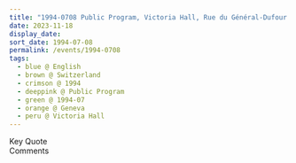 ```yaml
---
title: "1994-0708 Public Program, Victoria Hall, Rue du Général-Dufour 14, Geneva, Switzerland"
date: 2023-11-18
display_date: 
sort_date: 1994-07-08
permalink: /events/1994-0708
tags:
  - blue @ English
  - brown @ Switzerland
  - crimson @ 1994
  - deeppink @ Public Program
  - green @ 1994-07
  - orange @ Geneva
  - peru @ Victoria Hall
---
```


<wave-list>
  <list-title color="green" width="75">Key Quote</list-title>
  <list-item color="BlanchedAlmond"  width="200"></list-item>
  <list-item color="Lavender"></list-item>
  <list-item color="BlanchedAlmond"></list-item>
</wave-list>

<br>

<wave-list>
  <list-title color="green" width="75">Comments</list-title>
  <list-item color="BlanchedAlmond"  width="200"></list-item>
  <list-item color="Lavender"></list-item>
  <list-item color="BlanchedAlmond"></list-item>
</wave-list>